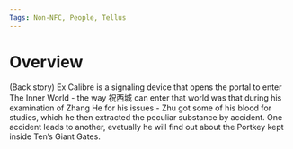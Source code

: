 ```yaml
---
Tags: Non-NFC, People, Tellus
---
```


# Overview

(Back story) Ex Calibre is a signaling device that opens the portal to enter The Inner World - the way 祝西城 can enter that world was that during his examination of Zhang He for his issues - Zhu got some of his blood for studies, which he then extracted the peculiar substance by accident. One accident leads to another, evetually he will find out about the Portkey kept inside Ten’s Giant Gates.